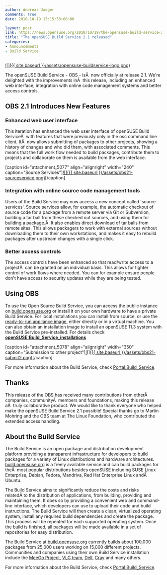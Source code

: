 ```yaml
---
author: Andreas Jaeger
comments: true
date: 2010-10-19 13:15:53+00:00

layout: post
link: https://news.opensuse.org/2010/10/19/the-opensuse-build-service-2-1-released/
title: "The openSUSE Build Service 2.1 released"
categories:
- Announcements
- Build Service
---
```

[![]({{ site.baseurl }}/assets/opensuse-buildservice-logo.png)](https://news.opensuse.org/2010/10/19/the-opensuse-build-service-2-1-released/opensuse-buildservice-logo/)


The  openSUSE Build Service - OBS - isÂ  now officially at release 2.1. We're  delighted with the improvements inÂ  this release, including an enhanced  web interface, integration with online code management systems and  better access controls.




## OBS 2.1 Introduces New Features




### Enhanced web user interface




This iteration has enhanced the web user interface of openSUSE Build ServiceÂ  with features that were previously only in the osc command line client. ItÂ  now allows submitting of packages to other projects, showing a history of changes and who did them, with  associated comments. This means that the full work flow needed to build  packages, contribute them to projects and collaborate on them is  available from the web interface.




<!-- more -->



[caption id="attachment_5077" align="alignright" width="240" caption="Source Services"][![]({{ site.baseurl }}/assets/obs21-sourceservice.png)](https://news.opensuse.org/2010/10/19/the-opensuse-build-service-2-1-released/obs21-sourceservice/)[/caption]


### Integration with online source code management tools




Users of the Build Service may now access a new concept called 'source services'. Source services allow, for example, the automatic checkout  of source code for a package from a remote server via Git or  Subversion, building a tar ball from these checked out sources, and using them for building a package.Â  It also enables direct download of tar balls from remote sites. This allows packagers to work with external sources without downloading them to their own workstations, and makes it easy to rebuild packages after upstream changes with a single click.







### Better access controls







The access controls have been enhanced so that read/write access to a projectÂ  can be granted on an individual basis. This allows for tighter control of work flows where needed. You can for example ensure people don't have access to security updates while they are being tested.




## Using OBS




To use the Open Source Build Service, you can access the public instance on [build.opensuse.org](http://build.opensuse.org/) or install it on your own hardware to have a private Build Service. For local installations you can install from source, or use the [ready-to-run appliance image](http://en.opensuse.org/openSUSE:Build_Service_Appliance), either directly or in a virtual machine. You can also obtain an installation image to install an openSUSE 11.3 system with the Build Service pre-installed. For details check [**openSUSE:Build_Service_installations**](http://en.opensuse.org/openSUSE:Build_Service_installations)



[caption id="attachment_5078" align="alignright" width="350" caption="Submission to other project"][![]({{ site.baseurl }}/assets/obs21-submit2.png)](https://news.opensuse.org/2010/10/19/the-opensuse-build-service-2-1-released/obs21-submit2/)[/caption]



For more information about the Build Service, check [Portal:Build_Service](http://en.opensuse.org/Portal:Build_Service).







## Thanks







This release of the OBS has received many contributions from otherÂ  companies, communityÂ  members and foundations, making this release aÂ  truly collaborative product. We would like to thank everyone who helped make the openSUSE Build Service 2.1 possible! Special thanks go to Martin Mohring and the OBS team at The Linux Foundation, who contributed the extended access handling.







## About the Build Service







The Build Service is an open package and distribution development platform providing a transparent infrastructure for developers to build packages for a variety of Linux distributions and hardware architectures. [build.opensuse.org](http://build.opensuse.org) is a freely available service and can build packages for theÂ  most popular distributions besides openSUSE including SUSE Linux Enterprise, Debian, Fedora, Mandriva, Red Hat Enterprise Linux andÂ  Ubuntu.




The  Build Service aims to significantly reduce the costs and risks relatedÂ to the distribution of applications, from building, providing and maintaining them. It does so by providing a convenient web and command-line interface, which developers can use to upload their code and build instructions. The Build Service will then create a clean, virtualized operating system, install any required build dependencies and create the package. This process will be repeated for each supported operating system. Once the build is finished, all packages will be made available in a set of repositories for easy distribution.




The Build Service at [build.opensuse.org](http://build.opensuse.org) currently  builds about 100,000 packages from 25,000 users working on 15,000  different projects. Communities and companies using their own Build  Service installation include the [MeeGo Project](http://meego.com/), [VLC team](http://www.videolan.org/), [Dell](http://www.dell.com/), [Cray](http://cray.com) and many others.




For more information about the Build Service, check [Portal:Build_Service](http://en.opensuse.org/Portal:Build_Service).

		
